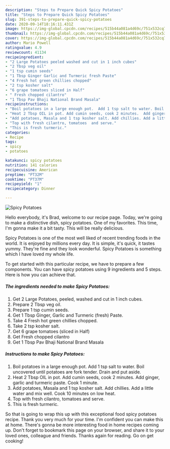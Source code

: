 ```yaml
---
description: "Steps to Prepare Quick Spicy Potatoes"
title: "Steps to Prepare Quick Spicy Potatoes"
slug: 391-steps-to-prepare-quick-spicy-potatoes
date: 2020-09-14T18:16:11.431Z
image: https://img-global.cpcdn.com/recipes/515b44a081a4d69c/751x532cq70/spicy-potatoes-recipe-main-photo.jpg
thumbnail: https://img-global.cpcdn.com/recipes/515b44a081a4d69c/751x532cq70/spicy-potatoes-recipe-main-photo.jpg
cover: https://img-global.cpcdn.com/recipes/515b44a081a4d69c/751x532cq70/spicy-potatoes-recipe-main-photo.jpg
author: Mario Powell
ratingvalue: 4.9
reviewcount: 41134
recipeingredient:
- "2 Large Potatoes peeled washed and cut in 1 inch cubes"
- "2 Tbsp veg oil"
- "1 tsp cumin seeds"
- "1 Tbsp Ginger Garlic and Turmeric fresh Paste"
- "4 Fresh hot green chillies chopped"
- "2 tsp kosher salt"
- "6 grape tomatoes sliced in Half"
- " Fresh chopped cilantro"
- "1 Tbsp Pav Bhaji National Brand Masala"
recipeinstructions:
- "Boil potatoes in a large enough pot.  Add 1 tsp salt to water. Boil uncovered until potatoes are fork tender. Drain and put aside."
- "Heat 2 Tbsp OIL in pot. Add cumin seeds, cook 2 minutes.  Add ginger, garlic and turmeric paste. Cook 1 minute."
- "Add potatoes, Masala and 1 tsp kosher salt. Add chillies. Add a little water and mix well. Cook 10 minutes on low heat."
- "Top with fresh cilantro, tomatoes  and serve."
- "This is fresh turmeric."
categories:
- Recipe
tags:
- spicy
- potatoes

katakunci: spicy potatoes 
nutrition: 141 calories
recipecuisine: American
preptime: "PT32M"
cooktime: "PT37M"
recipeyield: "1"
recipecategory: Dinner

---
```



![Spicy Potatoes](https://img-global.cpcdn.com/recipes/515b44a081a4d69c/751x532cq70/spicy-potatoes-recipe-main-photo.jpg)

Hello everybody, it's Brad, welcome to our recipe page. Today, we're going to make a distinctive dish, spicy potatoes. One of my favorites. This time, I'm gonna make it a bit tasty. This will be really delicious.



Spicy Potatoes is one of the most well liked of recent trending foods in the world. It is enjoyed by millions every day. It is simple, it's quick, it tastes yummy. They're fine and they look wonderful. Spicy Potatoes is something which I have loved my whole life.


To get started with this particular recipe, we have to prepare a few components. You can have spicy potatoes using 9 ingredients and 5 steps. Here is how you can achieve that.

<!--inarticleads1-->

##### The ingredients needed to make Spicy Potatoes:

1. Get 2 Large Potatoes, peeled, washed and cut in 1 inch cubes.
1. Prepare 2 Tbsp veg oil.
1. Prepare 1 tsp cumin seeds.
1. Get 1 Tbsp Ginger, Garlic and Turmeric (fresh) Paste.
1. Take 4 Fresh hot green chillies chopped.
1. Take 2 tsp kosher salt.
1. Get 6 grape tomatoes (sliced in Half)
1. Get  Fresh chopped cilantro
1. Get 1 Tbsp Pav Bhaji National Brand Masala




<!--inarticleads2-->

##### Instructions to make Spicy Potatoes:

1. Boil potatoes in a large enough pot.  Add 1 tsp salt to water. Boil uncovered until potatoes are fork tender. Drain and put aside.
1. Heat 2 Tbsp OIL in pot. Add cumin seeds, cook 2 minutes.  Add ginger, garlic and turmeric paste. Cook 1 minute.
1. Add potatoes, Masala and 1 tsp kosher salt. Add chillies. Add a little water and mix well. Cook 10 minutes on low heat.
1. Top with fresh cilantro, tomatoes  and serve.
1. This is fresh turmeric.




So that is going to wrap this up with this exceptional food spicy potatoes recipe. Thank you very much for your time. I'm confident you can make this at home. There's gonna be more interesting food in home recipes coming up. Don't forget to bookmark this page on your browser, and share it to your loved ones, colleague and friends. Thanks again for reading. Go on get cooking!
